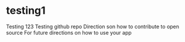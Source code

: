 # testing1
Testing 123
Testing github repo
Direction son how to contribute to open source
For future directions on how to use your app